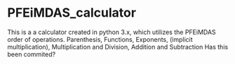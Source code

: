 # PFEiMDAS_calculator
This is a a calculator created in python 3.x, which utilizes the PFEiMDAS order of operations.
Parenthesis, Functions, Exponents, (implicit multiplication), Multiplication and Division, Addition and Subtraction
Has this been commited?